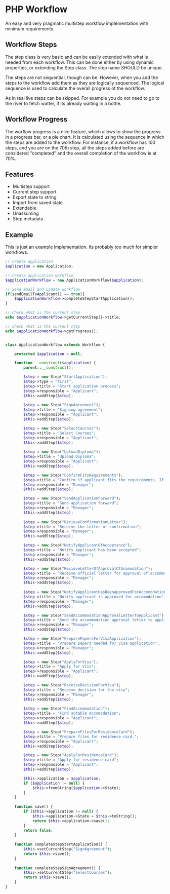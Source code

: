 # PHP Workflow

An easy and very pragmatic multistep workflow implementation with minimum requirements. 

## Workflow Steps ##

The step class is very basic and can be easily extended with what is needed from each workflow. This can be done either by using dynamic properties, or extending the Step class. The step name SHOULD be unique.

The steps are not sequential, though can be. However, when you add the steps to the workflow add them as they are logically sequenced. The logical sequence is used to calculate the overall progress of the workflow.

As in real live steps can be skipped. For example you do not need to go to the river to fetch watter, if its already waiting in a bottle.

## Workflow Progress ##

The worflow progress is a nice feature, which allows to show the progress in a progress bar, or a pie chart. It is calculated using the sequence in which the steps are added to the workflow. For instance, if a workflow has 100 steps, and you are on the 70th step, all the steps added before are considered "completed" and the overall completion of the workflow is at 70%.

## Features ##

- Multistep support
- Current step support
- Export state to string
- Import from saved state
- Extendable
- Unassuming
- Step metadata

## Example ##

This is just an example implementation. Its probably too much for simpler workflows.

```php
// Create application
$aplication = new Application;

// Create application workflow
$applicationWorkflow = new ApplicationWorkflow($application);

// Send email and update workflow
if(sendEmailToApplicant() == true){
    $applicationWorkflow->completeStepStartApplication();
}

// Check what is the current step
echo $applicationWorkflow->getCurrentStep()->title;

// Check what is the current step
echo $applicationWorkflow->getProgress();


class ApplicationWorkflow extends Workflow {

    protected $application = null;

    function __construct($application) {
        parent::__construct();

        $step = new Step("StartApplication");
        $step->type = "first";
        $step->title = "Start application process";
        $step->responsible = "Applicant";
        $this->addStep($step);
        
        $step = new Step("SignAgreement");
        $step->title = "Signing agreement";
        $step->responsible = "Applicant";
        $this->addStep($step);

        $step = new Step("SelectCourses");
        $step->title = "Select Courses";
        $step->responsible = "Applicant";
        $this->addStep($step);
        
        $step = new Step("UploadDiploma");
        $step->title = "Upload Diploma";
        $step->responsible = "Applicant";
        $this->addStep($step);

        $step = new Step("ConfirmFitsRequirements");
        $step->title = "Confirm if applicant fits the requirements. If not – advise other suitable programs.";
        $step->responsible = "Manager";
        $this->addStep($step);

        $step = new Step("SendApplicationForward");
        $step->title = "Send application forward";
        $step->responsible = "Manager";
        $this->addStep($step);
        
        $step = new Step("RecieveConfirmationLetter");
        $step->title = "Receive the letter of confirmation";
        $step->responsible = "Manager";
        $this->addStep($step);

        $step = new Step("NotifyApplicantOfAcceptance");
        $step->title = "Notify applicant has been accepted";
        $step->responsible = "Manager";
        $this->addStep($step);

        $step = new Step("RecieveLetterOfApprovalOfAcomodation");
        $step->title = "Receive official letter for approval of accommodation";
        $step->responsible = "Manager";
        $this->addStep($step);
        
        $step = new Step("NotifyApplicantHasBeenApprovedForAccomodation");
        $step->title = "Notify applicant is approved for accomodation";
        $step->responsible = "Manager";
        $this->addStep($step);

        $step = new Step("SendAccommodationApprovalLetterToApplicant");
        $step->title = "Send the accommodation approval letter to applicant - needed for visa application";
        $step->responsible = "Manager";
        $this->addStep($step);

        $step = new Step("PreparePapersForVisaApplication");
        $step->title = "Prepare papers needed for visa application";
        $step->responsible = "Manager";
        $this->addStep($step);

        $step = new Step("ApplyForVisa");
        $step->title = "Apply for Visa";
        $step->responsible = "Applicant";
        $this->addStep($step);

        $step = new Step("ReceiveDecisionForVisa");
        $step->title = "Receive decision for the visa";
        $step->responsible = "Manager";
        $this->addStep($step);
        
        $step = new Step("FindAccommodation");
        $step->title = "Find sutable accomodation";
        $step->responsible = "Applicant";
        $this->addStep($step);

        $step = new Step("PrepareFilesForResidenceCard");
        $step->title = "Prepare files for residence card.";
        $step->responsible = "Applicant";
        $this->addStep($step);

        $step = new Step("ApplyForResidenceCard");
        $step->title = "Apply for residence card";
        $step->responsible = "Applicant";
        $this->addStep($step);

        $this->application = $application;
        if ($application != null) {
            $this->fromString($application->State);
        }
    }
    
    function save() {
        if ($this->application != null) {
            $this->application->State = $this->toString();
            return $this->application->save();
        }
        return false;
    }
    
    function completeStepStartApplication() {
        $this->setCurrentStep("SignAgreement");
        return $this->save();
    }
    
    function completeStepSignAgreement() {
        $this->setCurrentStep("SelectCourses");
        return $this->save();
    }
}
```
